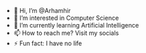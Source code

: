 - 👋 Hi, I’m @Arhamhir
- 👀 I’m interested in Computer Science
- 🌱 I’m currently learning Artificial Intelligence
- 📫 How to reach me? Visit my socials
- ⚡ Fun fact: I have no life 

<!---
Arhamhir/Arhamhir is a ✨ special ✨ repository because its `README.md` (this file) appears on your GitHub profile.
You can click the Preview link to take a look at your changes.
--->
